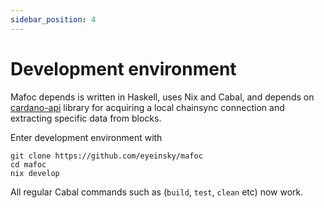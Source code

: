 ```yaml
---
sidebar_position: 4
---
```


# Development environment

Mafoc depends is written in Haskell, uses Nix and Cabal, and depends on
[cardano-api](https://github.com/input-output-hk/cardano-api) library
for acquiring a local chainsync connection and extracting specific
data from blocks.

Enter development environment with
```
git clone https://github.com/eyeinsky/mafoc
cd mafoc
nix develop
```

All regular Cabal commands such as (`build`, `test`, `clean` etc) now work.
